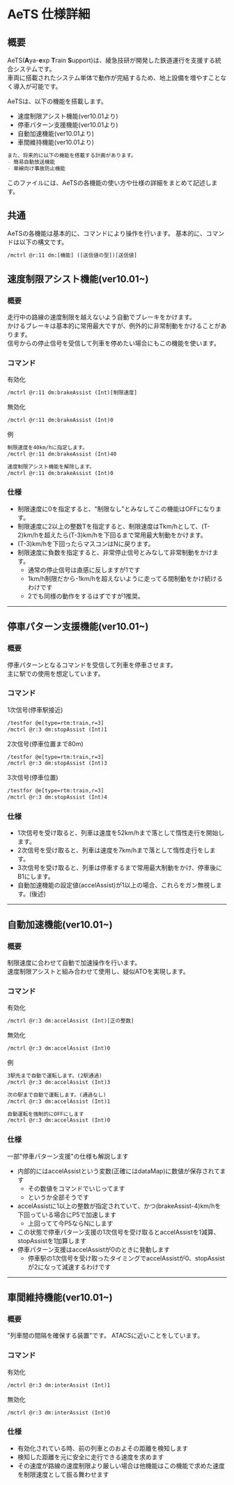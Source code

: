 # AeTS 仕様詳細
## 概要
AeTS(**A**ya-**e**xp **T**rain **S**upport)は、綾急技研が開発した鉄道運行を支援する統合システムです。  
車両に搭載されたシステム単体で動作が完結するため、地上設備を増やすことなく導入が可能です。

AeTSは、以下の機能を搭載します。
- 速度制限アシスト機能(ver10.01より)
- 停車パターン支援機能(ver10.01より)
- 自動加速機能(ver10.01より)
- 車間維持機能(ver10.01より)
```md
また、将来的に以下の機能を搭載する計画があります。
- 簡易自動放送機能
- 単線向け事故防止機能
```

このファイルには、AeTSの各機能の使い方や仕様の詳細をまとめて記述します。

## 共通
AeTSの各機能は基本的に、コマンドにより操作を行います。
基本的に、コマンドは以下の構文です。
```txt
/mctrl @r:11 dm:[機能] ([送信値の型])[送信値]
```

## 速度制限アシスト機能(ver10.01\~)
### 概要
走行中の路線の速度制限を越えないよう自動でブレーキをかけます。  
かけるブレーキは基本的に常用最大ですが、例外的に非常制動をかけることがあります。  
信号からの停止信号を受信して列車を停めたい場合にもこの機能を使います。  

### コマンド
有効化
```txt
/mctrl @r:11 dm:brakeAssist (Int)[制限速度]
```
無効化
```txt
/mctrl @r:11 dm:brakeAssist (Int)0
```
例
```txt
制限速度を40km/hに指定します。
/mctrl @r:11 dm:brakeAssist (Int)40

速度制限アシスト機能を解除します。
/mctrl @r:11 dm:brakeAssist (Int)0
```

### 仕様
- 制限速度に0を指定すると、"制限なし"とみなしてこの機能はOFFになります。
- 制限速度に2以上の整数Tを指定すると、制限速度はTkm/hとして、(T-2)km/hを超えたら(T-3)km/hを下回るまで常用最大制動をかけます。
- (T-3)km/hを下回ったらマスコンはNに戻ります。
- 制限速度に負数を指定すると、非常停止信号とみなして非常制動をかけます。
  - 通常の停止信号は直感に反しますが1です
  - 1km/h制限だから-1km/hを超えないように走ってる間制動をかけ続けるわけです
  - 2でも同様の動作をするはずですが1推奨。

***

## 停車パターン支援機能(ver10.01\~)
### 概要
停車パターンとなるコマンドを受信して列車を停車させます。  
主に駅での使用を想定しています。  

### コマンド
1次信号(停車駅接近)
```txt
/testfor @e[type=rtm:train,r=3]
/mctrl @r:3 dm:stopAssist (Int)1
```
2次信号(停車位置まで80m)
```txt
/testfor @e[type=rtm:train,r=3]
/mctrl @r:3 dm:stopAssist (Int)3
```
3次信号(停車位置)
```txt
/testfor @e[type=rtm:train,r=3]
/mctrl @r:3 dm:stopAssist (Int)4
```

### 仕様
- 1次信号を受け取ると、列車は速度を52km/hまで落として惰性走行を開始します。
- 2次信号を受け取ると、列車は速度を7km/hまで落として惰性走行をします。
- 3次信号を受け取ると、列車は停車するまで常用最大制動をかけ、停車後にB1にします。
- 自動加速機能の設定値(accelAssist)が1以上の場合、これらをガン無視します。(後述)

***

## 自動加速機能(ver10.01\~)
### 概要
制限速度に合わせて自動で加速操作を行います。  
速度制限アシストと組み合わせて使用し、疑似ATOを実現します。  

### コマンド
有効化
```txt
/mctrl @r:3 dm:accelAssist (Int)[正の整数]
```
無効化
```txt
/mctrl @r:3 dm:accelAssist (Int)0
```
例
```txt
3駅先まで自動で運転します。(2駅通過)
/mctrl @r:3 dm:accelAssist (Int)3

次の駅まで自動で運転します。(通過なし)
/mctrl @r:3 dm:accelAssist (Int)1

自動運転を強制的にOFFにします
/mctrl @r:3 dm:accelAssist (Int)0
```

### 仕様
一部"停車パターン支援"の仕様も解説します
- 内部的にはaccelAssistという変数(正確にはdataMap)に数値が保存されてます
  - その数値をコマンドでいじってます
  - というか全部そうです
- accelAssistに1以上の整数が指定されていて、かつ(brakeAssist-4)km/hを下回っている場合にP5で加速します
  - 上回ってて今P5ならNにします
- この状態で停車パターン支援の1次信号を受け取るとaccelAssistを1減算、stopAssistを1加算します
- 停車パターン支援はaccelAssistが0のときに発動します
  - 停車駅の1次信号を受け取ったタイミングでaccelAssistが0、stopAssistが2になって減速するわけです

***

## 車間維持機能(ver10.01\~)
### 概要
"列車間の間隔を確保する装置"です。
ATACSに近いことをしています。

### コマンド
有効化
```txt
/mctrl @r:3 dm:interAssist (Int)1
```
無効化
```txt
/mctrl @r:3 dm:interAssist (Int)0
```

### 仕様
- 有効化されている時、前の列車とのおよその距離を検知します
- 検知した距離を元に安全に走行できる速度を求めます
- その速度が路線の速度制限より厳しい場合は他機能はこの機能で求めた速度を制限速度として振る舞わせます

















